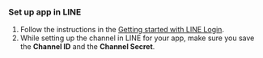 ### Set up app in LINE
1. Follow the instructions in the [Getting started with LINE Login](https://developers.line.biz/en/docs/line-login/getting-started/).
2. While setting up the channel in LINE for your app, make sure you save the **Channel ID** and the **Channel Secret**.
